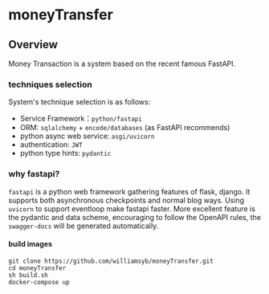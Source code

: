 # moneyTransfer

## Overview
Money Transaction is a system based on the recent famous FastAPI.

### techniques selection

System's technique selection is as follows:
- Service Framework：`python/fastapi`
- ORM: `sqlalchemy` + `encode/databases` (as FastAPI recommends)
- python async web service: `asgi/uvicorn`
- authentication: `JWT`
- python type hints: `pydantic`


### why fastapi?

`fastapi` is a python web framework gathering features of flask, django. It supports both asynchronous checkpoints and normal blog ways. Using `uvicorn` to support eventloop make fastapi faster. More excellent feature is the pydantic and data scheme, encouraging to follow the OpenAPI rules, the `swagger-docs` will be generated automatically.



#### build images

```
git clone https://github.com/williamsyb/moneyTransfer.git
cd moneyTransfer
sh build.sh
docker-compose up
```

